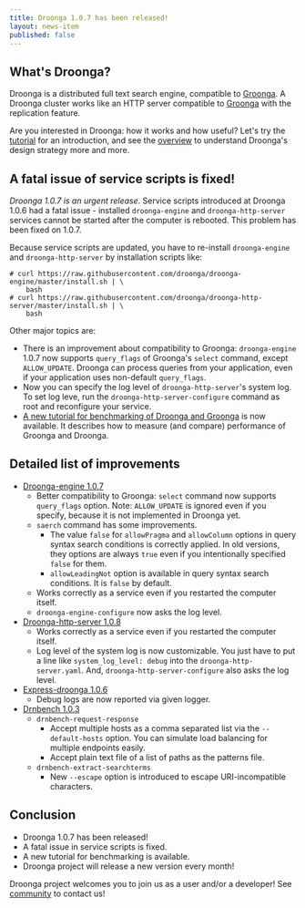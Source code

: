 ```yaml
---
title: Droonga 1.0.7 has been released!
layout: news-item
published: false
---
```


## What's Droonga?

Droonga is a distributed full text search engine, compatible to [Groonga][groonga].
A Droonga cluster works like an HTTP server compatible to [Groonga][groonga] with the replication feature.

Are you interested in Droonga: how it works and how useful?
Let's try the [tutorial][] for an introduction, and see the [overview][] to understand Droonga's design strategy more and more.

## A fatal issue of service scripts is fixed!

*Droonga 1.0.7 is an urgent release*.
Service scripts introduced at Droonga 1.0.6 had a fatal issue - installed `droonga-engine` and `droonga-http-server` services cannot be started after the computer is rebooted.
This problem has been fixed on 1.0.7.

Because service scripts are updated, you have to re-install `droonga-engine` and `droonga-http-server` by installation scripts like:

~~~
# curl https://raw.githubusercontent.com/droonga/droonga-engine/master/install.sh | \
    bash
# curl https://raw.githubusercontent.com/droonga/droonga-http-server/master/install.sh | \
    bash
~~~

Other major topics are:

 * There is an improvement about compatibility to Groonga:
   `droonga-engine` 1.0.7 now supports `query_flags` of Groonga's `select` command, except `ALLOW_UPDATE`.
   Droonga can process queries from your application, even if your application uses non-default `query_flags`.
 * Now you can specify the log level of `droonga-http-server`'s system log.
   To set log leve, run the `droonga-http-server-configure` command as root and reconfigure your service.
 * [A new tutorial for benchmarking of Droonga and Groonga](/tutorial/benchmark/) is now available.
   It describes how to measure (and compare) performance of Groonga and Droonga.

## Detailed list of improvements

 * [Droonga-engine 1.0.7][droonga-engine]
   * Better compatibility to Groonga: `select` command now supports `query_flags` option.
     Note: `ALLOW_UPDATE` is ignored even if you specify, because it is not implemented in Droonga yet.
   * `saerch` command has some improvements.
     * The value `false` for `allowPragma` and `allowColumn` options in query syntax search conditions is correctly applied.
       In old versions, they options are always `true` even if you intentionally specified `false` for them.
     * `allowLeadingNot` option is available in query syntax search conditions.
       It is `false` by default.
   * Works correctly as a service even if you restarted the computer itself.
   * `droonga-engine-configure` now asks the log level.
 * [Droonga-http-server 1.0.8][droonga-http-server]
   * Works correctly as a service even if you restarted the computer itself.
   * Log level of the system log is now customizable.
     You just have to put a line like `system_log_level: debug` into the `droonga-http-server.yaml`.
     And, `droonga-http-server-configure` also asks the log level.
 * [Express-droonga 1.0.6][express-droonga]
   * Debug logs are now reported via given logger.
 * [Drnbench 1.0.3][drnbench]
   * `drnbench-request-response`
     * Accept multiple hosts as a comma separated list via the `--default-hosts` option.
       You can simulate load balancing for multiple endpoints easily.
     * Accept plain text file of a list of paths as the patterns file.
   * `drnbench-extract-searchterms`
     * New `--escape` option is introduced to escape URI-incompatible characters.

## Conclusion

 * Droonga 1.0.7 has been released!
 * A fatal issue in service scripts is fixed.
 * A new tutorial for benchmarking is available.
 * Droonga project will release a new version every month!

Droonga project welcomes you to join us as a user and/or a developer! See [community][] to contact us!

  [community]: /community/
  [overview]: /overview/
  [tutorial]: /tutorial/groonga/
  [groonga]: http://groonga.org/
  [droonga-engine]: https://github.com/droonga/droonga-engine
  [droonga-http-server]: https://github.com/droonga/droonga-http-server
  [express-droonga]: https://github.com/droonga/express-droonga
  [drnbench]: https://github.com/droonga/drnbench
  [drntest]: https://github.com/droonga/drntest
  [grn2drn]: https://github.com/droonga/grn2drn
